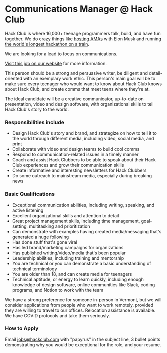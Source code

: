 # Communications Manager @ Hack Club

Hack Club is where 16,000+ teenage programmers talk, build, and have fun together. We do crazy things like [hosting AMAs](https://hackclub.com/amas/) with Elon Musk and running [the world's longest hackathon on a train](https://www.youtube.com/watch?v=2BID8_pGuqA).

We are looking for a lead to focus on communications. 

[Visit this job on our website](https://hackclub.com/jobs/communications-manager/) for more information.

This person should be a strong and persuasive writer, be diligent and detail-oriented with an exemplary work ethic. This person's main goal will be to make sure every teenager who would want to know about Hack Club knows about Hack Club, and create comms that meet teens where they're at.

The ideal candidate will be a creative communicator, up-to-date on presentation, video and design software, with organizational skills to tell Hack Club's story to the world.

### Responsibilities include

- Design Hack Club's story and brand, and strategize on how to tell it to the world through different media, including video, social media, and print 
- Collaborate with video and design teams to build cool comms 
- Respond to communication-related issues in a timely manner
- Coach and assist Hack Clubbers to be able to speak about their Hack Club experiences and grow their communication skills
- Create informative and interesting newsletters for Hack Clubbers
- Do some outreach to mainstream media, especially during breaking news

### Basic Qualifications

- Exceptional communication abilities, including writing, speaking, and active listening
- Excellent organizational skills and attention to detail
- Great project management skills, including time management, goal-setting, multitasking and prioritization
- Can demonstrate with examples having created media/messaging that's generated a huge following
- Has done stuff that's gone viral
- Has led brand/marketing campaigns for organizations
- Has published writing/video/media that's been popular 
- Leadership abilities, including training and mentorship
- You are technical or you can demonstrate a basic understanding of technical terminology
- You are older than 18, and can create media for teenagers 
- Technical aptitude, or energy to learn quickly, including enough knowledge of design software, online communities like Slack, coding programs, and Notion to work with the team

We have a strong preference for someone in-person in Vermont, but we will consider applications from people who want to work remotely, provided they are willing to travel to our offices. Relocation assistance is available. We have COVID protocols and take them seriously.

### How to Apply

Email <jobs@hackclub.com> with "papyrus" in the subject line, 3 bullet points demonstrating why you would be exceptional for the role, and your resume.
